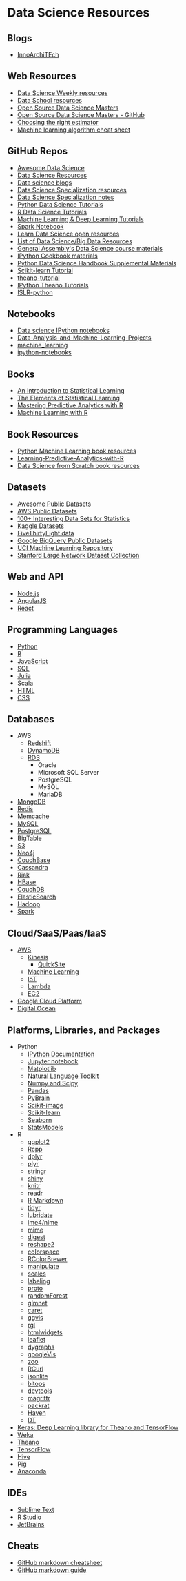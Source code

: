 # Data Science Resources

## Blogs
- [InnoArchiTEch](http://www.innoarchitech.com/)

## Web Resources
- [Data Science Weekly resources](https://www.datascienceweekly.org/data-science-resources)
- [Data School resources](http://www.dataschool.io/resources/)
- [Open Source Data Science Masters](http://datasciencemasters.org/)
- [Open Source Data Science Masters - GitHub](https://github.com/datasciencemasters)
- [Choosing the right estimator](http://scikit-learn.org/stable/tutorial/machine_learning_map/)
- [Machine learning algorithm cheat sheet](https://azure.microsoft.com/en-us/documentation/articles/machine-learning-algorithm-cheat-sheet/)

## GitHub Repos
- [Awesome Data Science](https://github.com/bulutyazilim/awesome-datascience)
- [Data Science Resources](https://github.com/jonathan-bower/DataScienceResources)
- [Data science blogs](https://github.com/rushter/data-science-blogs)
- [Data Science Specialization resources](https://github.com/DataScienceSpecialization/courses)
- [Data Science Specialization notes](https://github.com/sux13/DataScienceSpCourseNotes)
- [Python Data Science Tutorials](https://github.com/ujjwalkarn/DataSciencePython)
- [R Data Science Tutorials](https://github.com/ujjwalkarn/DataScienceR)
- [Machine Learning & Deep Learning Tutorials](https://github.com/ujjwalkarn/Machine-Learning-Tutorials)
- [Spark Notebook](https://github.com/andypetrella/spark-notebook)
- [Learn Data Science open resources](https://github.com/nborwankar/LearnDataScience)
- [List of Data Science/Big Data Resources](https://github.com/chaconnewu/free-data-science-books)
- [General Assembly's Data Science course materials](https://github.com/justmarkham/DAT8)
- [IPython Cookbook materials](https://github.com/ipython-books/cookbook-code)
- [Python Data Science Handbook Supplemental Materials](https://github.com/jakevdp/PythonDataScienceHandbook)
- [Scikit-learn Tutorial](https://github.com/jakevdp/sklearn_tutorial)
- [theano-tutorial](https://github.com/craffel/theano-tutorial)
- [IPython Theano Tutorials](https://github.com/jaberg/IPythonTheanoTutorials)
- [ISLR-python](https://github.com/JWarmenhoven/ISLR-python)

## Notebooks
- [Data science IPython notebooks](https://github.com/donnemartin/data-science-ipython-notebooks)
- [Data-Analysis-and-Machine-Learning-Projects](https://github.com/rhiever/Data-Analysis-and-Machine-Learning-Projects/blob/master/example-data-science-notebook/Example%20Machine%20Learning%20Notebook.ipynb)
- [machine_learning](https://github.com/masinoa/machine_learning)
- [ipython-notebooks](https://github.com/jdwittenauer/ipython-notebooks)

## Books
- [An Introduction to Statistical Learning](http://www-bcf.usc.edu/~gareth/ISL/index.html)
- [The Elements of Statistical Learning](http://statweb.stanford.edu/~tibs/ElemStatLearn/)
- [Mastering Predictive Analytics with R](https://www.packtpub.com/application-development/mastering-predictive-analytics-r)
- [Machine Learning with R](https://www.packtpub.com/big-data-and-business-intelligence/machine-learning-r)

## Book Resources
- [Python Machine Learning book resources](https://github.com/rasbt/python-machine-learning-book)
- [Learning-Predictive-Analytics-with-R](https://github.com/PacktPublishing/Learning-Predictive-Analytics-with-R)
- [Data Science from Scratch book resources](https://github.com/joelgrus/data-science-from-scratch)

## Datasets
- [Awesome Public Datasets](https://github.com/caesar0301/awesome-public-datasets)
- [AWS Public Datasets](https://aws.amazon.com/datasets/)
- [100+ Interesting Data Sets for Statistics](http://rs.io/100-interesting-data-sets-for-statistics/)
- [Kaggle Datasets](https://www.kaggle.com/datasets)
- [FiveThirtyEight data](https://github.com/fivethirtyeight/data)
- [Google BigQuery Public Datasets](https://cloud.google.com/bigquery/public-data/)
- [UCI Machine Learning Repository](http://archive.ics.uci.edu/ml/datasets.html)
- [Stanford Large Network Dataset Collection](http://snap.stanford.edu/data/#!)

## Web and API
- [Node.js](https://nodejs.org/en/docs/)
- [AngularJS](https://docs.angularjs.org/guide)
- [React](https://facebook.github.io/react/docs/hello-world.html)

## Programming Languages
- [Python](https://docs.python.org/3/)
- [R](https://cran.r-project.org/manuals.html)
- [JavaScript](https://developer.mozilla.org/en-US/docs/Web/JavaScript)
- [SQL](https://en.wikipedia.org/wiki/SQL)
- [Julia](http://docs.julialang.org/en/release-0.5/)
- [Scala](http://docs.scala-lang.org/)
- [HTML](https://developer.mozilla.org/en-US/docs/Web/HTML)
- [CSS](https://developer.mozilla.org/en-US/docs/Web/CSS)

## Databases
- AWS
    - [Redshift](https://aws.amazon.com/documentation/redshift/)
    - [DynamoDB](https://aws.amazon.com/documentation/dynamodb/)
    - [RDS](https://aws.amazon.com/documentation/rds/)
        + Oracle
        + Microsoft SQL Server
        + PostgreSQL
        + MySQL
        + MariaDB
- [MongoDB](https://docs.mongodb.com/)
- [Redis](http://redis.io/documentation)
- [Memcache](https://memcached.org/)
- [MySQL](https://dev.mysql.com/doc/)
- [PostgreSQL](https://www.postgresql.org/docs/)
- [BigTable](https://cloud.google.com/bigtable/docs/)
- [S3](https://aws.amazon.com/documentation/s3/)
- [Neo4j](https://neo4j.com/docs/)
- [CouchBase](http://developer.couchbase.com/documentation-archive)
- [Cassandra](http://cassandra.apache.org/doc/latest/)
- [Riak](https://docs.basho.com/)
- [HBase](https://hbase.apache.org/book.html)
- [CouchDB](http://docs.couchdb.org/en/2.0.0/)
- [ElasticSearch](https://www.elastic.co/guide/index.html)
- [Hadoop](http://hadoop.apache.org/docs/current/)
- [Spark](http://spark.apache.org/docs/latest/)

## Cloud/SaaS/Paas/IaaS
- [AWS]()
    + [Kinesis](https://aws.amazon.com/documentation/kinesis/)
        + [QuickSite]()
    + [Machine Learning](https://aws.amazon.com/documentation/machine-learning/)
    + [IoT](https://aws.amazon.com/documentation/iot/)
    + [Lambda](https://aws.amazon.com/documentation/lambda/)
    + [EC2](https://aws.amazon.com/documentation/ec2/)
- [Google Cloud Platform](https://cloud.google.com/docs/)
- [Digital Ocean](https://developers.digitalocean.com/documentation/)

## Platforms, Libraries, and Packages
- Python
    + [IPython Documentation](http://ipython.readthedocs.io/en/stable/)
    + [Jupyter notebook](http://jupyter-notebook.readthedocs.io/en/latest/)
    + [Matplotlib](http://matplotlib.org/)
    + [Natural Language Toolkit](http://www.nltk.org/)
    + [Numpy and Scipy](https://docs.scipy.org/doc/)
    + [Pandas](http://pandas.pydata.org/pandas-docs/stable/)
    + [PyBrain](http://pybrain.org/)
    + [Scikit-image](http://scikit-image.org/)
    + [Scikit-learn](http://scikit-learn.org/stable/documentation.html)
    + [Seaborn](http://seaborn.pydata.org/api.html)
    + [StatsModels](http://statsmodels.sourceforge.net/documentation.html)
- R
    + [ggplot2]()
    + [Rcpp]()
    + [dplyr]()
    + [plyr]()
    + [stringr]()
    + [shiny]()
    + [knitr]()
    + [readr]()
    + [R Markdown]()
    + [tidyr]()
    + [lubridate]()
    + [lme4/nlme]()
    + [mime]()
    + [digest]()
    + [reshape2]()
    + [colorspace]()
    + [RColorBrewer]()
    + [manipulate]()
    + [scales]()
    + [labeling]()
    + [proto]()
    + [randomForest]()
    + [glmnet]()
    + [caret]()
    + [ggvis]()
    + [rgl]()
    + [htmlwidgets]()
    + [leaflet]()
    + [dygraphs]()
    + [googleVis]()
    + [zoo]()
    + [RCurl]()
    + [jsonlite]()
    + [bitops]()
    + [devtools]()
    + [magrittr]()
    + [packrat]()
    + [Haven]()
    + [DT]()
- [Keras: Deep Learning library for Theano and TensorFlow](https://keras.io/)
- [Weka](http://www.cs.waikato.ac.nz/ml/weka/documentation.html)
- [Theano](http://deeplearning.net/software/theano/)
- [TensorFlow](https://www.tensorflow.org/versions/r0.11/api_docs/index.html)
- [Hive](https://cwiki.apache.org/confluence/display/Hive/LanguageManual)
- [Pig](http://pig.apache.org/docs/r0.16.0/)
- [Anaconda](https://docs.continuum.io/)

## IDEs
- [Sublime Text](https://www.sublimetext.com/)
- [R Studio](https://support.rstudio.com/hc/en-us/categories/200035113-Documentation)
- [JetBrains](https://www.jetbrains.com/)

## Cheats
- [GitHub markdown cheatsheet](https://github.com/adam-p/markdown-here/wiki/Markdown-Cheatsheet)
- [GitHub markdown guide](https://guides.github.com/features/mastering-markdown/)

[]()

